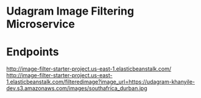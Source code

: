 # Udagram Image Filtering Microservice


# Endpoints
http://image-filter-starter-project.us-east-1.elasticbeanstalk.com/
http://image-filter-starter-project.us-east-1.elasticbeanstalk.com/filteredimage?image_url=https://udagram-khanyile-dev.s3.amazonaws.com/images/southafrica_durban.jpg

